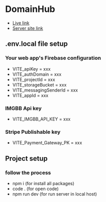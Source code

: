 
# DomainHub

- [Live link](https://domain-hub-a81ae.web.app/)
- [Server site link](https://github.com/khansuhad/domain-hub-server-side)

## .env.local file setup

 ### Your web app's Firebase configuration

- VITE_apiKey = xxx
- VITE_authDomain = xxx
- VITE_projectId = xxx
- VITE_storageBucket = xxx
- VITE_messagingSenderId = xxx
- VITE_appId = xxx

### IMGBB Api key
- VITE_IMGBB_API_KEY = xxx

### Stripe Publishable key
- VITE_Payment_Gateway_PK = xxx


## Project setup
### follow the process
- npm i (for install all packages)
- code . (for open code)
- npm run dev  (for run server in local host)



